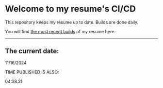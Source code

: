 # Welcome to my resume's CI/CD
This repository keeps my resume up to date. Builds are done daily.
  
You will find [the most recent builds](output/) of my resume here.
* * *
 
## The current date:  
 11/16/2024 
   
  
  
 TIME PUBLISHED IS ALSO: 
  
 04:38.31 
  
  
